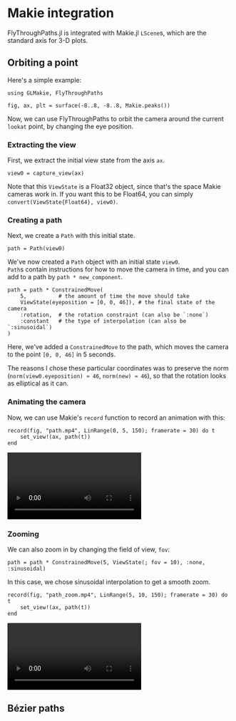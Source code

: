 # Makie integration

FlyThroughPaths.jl is integrated with Makie.jl `LScene`s, which are 
the standard axis for 3-D plots.

## Orbiting a point

Here's a simple example:

```@example simple
using GLMakie, FlyThroughPaths

fig, ax, plt = surface(-8..8, -8..8, Makie.peaks())
```

Now, we can use FlyThroughPaths to orbit the camera around the 
current `lookat` point, by changing the eye position.

### Extracting the view

First, we extract the initial view state from the axis `ax`.

```@example simple
view0 = capture_view(ax)
```
Note that this `ViewState` is a Float32 object, since that's the space
Makie cameras work in.  If you want this to be Float64, you can 
simply `convert(ViewState{Float64}, view0)`.

### Creating a path

Next, we create a `Path` with this initial state.
```@example simple
path = Path(view0)
```
We've now created a `Path` object with an initial state `view0`.  
`Path`s contain instructions for how to move the camera in time, and 
you can add to a path by `path * new_component`.

```@example simple
path = path * ConstrainedMove(
    5,          # the amount of time the move should take
    ViewState(eyeposition = [0, 0, 46]), # the final state of the camera
    :rotation,  # the rotation constraint (can also be `:none`)
    :constant   # the type of interpolation (can also be `:sinusoidal`)
)
```
Here, we've added a `ConstrainedMove` to the path, which moves the 
camera to the point `[0, 0, 46]` in 5 seconds.

The reasons I chose these particular coordinates was to preserve the 
norm (`norm(view0.eyeposition) ≈ 46`, `norm(new) ≈ 46`), so that the 
rotation looks as elliptical as it can.

### Animating the camera

Now, we can use Makie's `record` function to record an animation with 
this:
```@example simple
record(fig, "path.mp4", LinRange(0, 5, 150); framerate = 30) do t
    set_view!(ax, path(t))
end
```
![A rotating view of a surface](path.mp4)

### Zooming

We can also zoom in by changing the field of view, `fov`:
```@example simple
path = path * ConstrainedMove(5, ViewState(; fov = 10), :none, :sinusoidal)
```
In this case, we chose sinusoidal interpolation to get a smooth zoom.
```@example simple
record(fig, "path_zoom.mp4", LinRange(5, 10, 150); framerate = 30) do t
    set_view!(ax, path(t))
end
```
![A zooming view of a surface](path_zoom.mp4)

## Bézier paths

